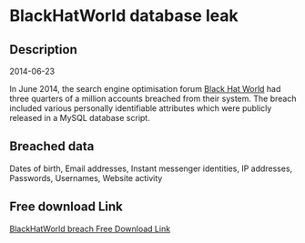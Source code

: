# BlackHatWorld database leak

## Description

2014-06-23

In June 2014, the search engine optimisation forum <a href="http://www.blackhatworld.com" target="_blank" rel="noopener">Black Hat World</a> had three quarters of a million accounts breached from their system. The breach included various personally identifiable attributes which were publicly released in a MySQL database script.

## Breached data

Dates of birth, Email addresses, Instant messenger identities, IP addresses, Passwords, Usernames, Website activity

## Free download Link

[BlackHatWorld breach Free Download Link](https://tinyurl.com/2b2k277t)